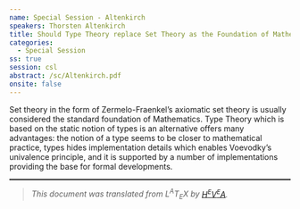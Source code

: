 ```yaml
---
name: Special Session - Altenkirch
speakers: Thorsten Altenkirch
title: Should Type Theory replace Set Theory as the Foundation of Mathematics?
categories:
  - Special Session
ss: true
session: csl
abstract: /sc/Altenkirch.pdf
onsite: false
---
```

<p>Set theory in the form of Zermelo-Fraenkel&#x2019;s axiomatic set theory is
usually considered the standard foundation of Mathematics. Type Theory
which is based on the static notion of types is an alternative offers
many advantages: the notion of a type seems to be closer to
mathematical practice, types hides implementation details which
enables Voevodky&#x2019;s univalence principle, and it is supported by a
number of implementations providing the base for formal developments.</p><!--CUT END -->
<!--HTMLFOOT-->
<!--ENDHTML-->
<!--FOOTER-->
<hr style="height:2"><blockquote class="quote"><em>This document was translated from L<sup>A</sup>T<sub>E</sub>X by
</em><a href="http://hevea.inria.fr/index.html"><em>H</em><em><span style="font-size:small"><sup>E</sup></span></em><em>V</em><em><span style="font-size:small"><sup>E</sup></span></em><em>A</em></a><em>.</em></blockquote>
